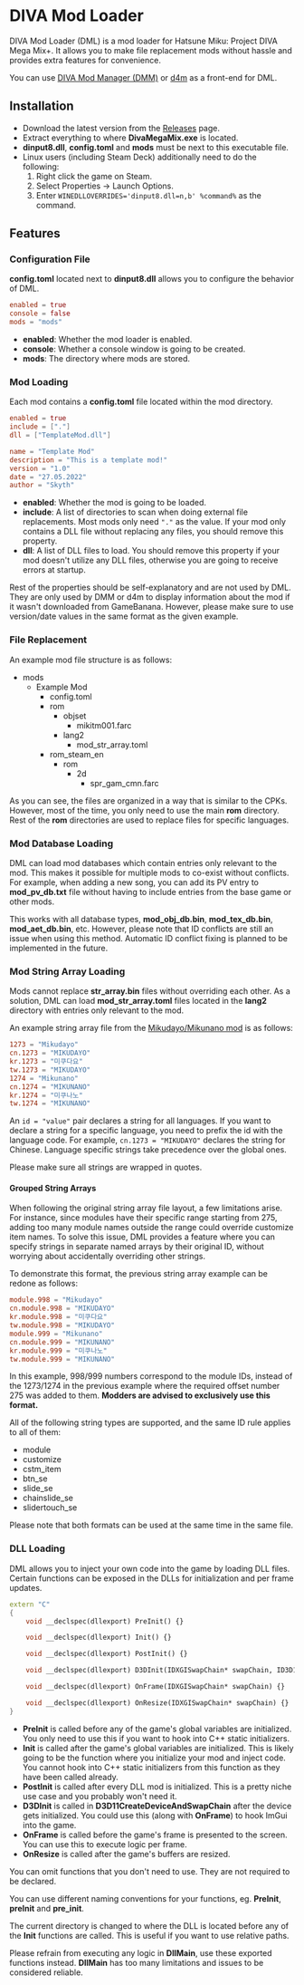 # DIVA Mod Loader

DIVA Mod Loader (DML) is a mod loader for Hatsune Miku: Project DIVA Mega Mix+. It allows you to make file replacement mods without hassle and provides extra features for convenience.

You can use [DIVA Mod Manager (DMM)](https://github.com/TekkaGB/DivaModManager) or [d4m](https://github.com/Brod8362/d4m) as a front-end for DML.

## Installation

* Download the latest version from the [Releases](https://github.com/blueskythlikesclouds/DivaModLoader/releases) page.
* Extract everything to where **DivaMegaMix.exe** is located.
* **dinput8.dll**, **config.toml** and **mods** must be next to this executable file.
* Linux users (including Steam Deck) additionally need to do the following:
    1. Right click the game on Steam.
    2. Select Properties -> Launch Options.
    3. Enter `WINEDLLOVERRIDES='dinput8.dll=n,b' %command%` as the command.

## Features

### Configuration File

**config.toml** located next to **dinput8.dll** allows you to configure the behavior of DML.

```toml
enabled = true
console = false
mods = "mods"
```

* **enabled**: Whether the mod loader is enabled.  
* **console**: Whether a console window is going to be created.  
* **mods**: The directory where mods are stored.  

### Mod Loading

Each mod contains a **config.toml** file located within the mod directory.

```toml
enabled = true
include = ["."]
dll = ["TemplateMod.dll"]

name = "Template Mod"
description = "This is a template mod!"
version = "1.0"
date = "27.05.2022"
author = "Skyth"
```

* **enabled**: Whether the mod is going to be loaded.  
* **include**: A list of directories to scan when doing external file replacements. Most mods only need `"."` as the value. If your mod only contains a DLL file without replacing any files, you should remove this property.  
* **dll**: A list of DLL files to load. You should remove this property if your mod doesn't utilize any DLL files, otherwise you are going to receive errors at startup.  

Rest of the properties should be self-explanatory and are not used by DML. They are only used by DMM or d4m to display information about the mod if it wasn't downloaded from GameBanana. However, please make sure to use version/date values in the same format as the given example.

### File Replacement

An example mod file structure is as follows:

* mods
  * Example Mod
    * config.toml
    * rom
      * objset
        * mikitm001.farc
      * lang2
        * mod_str_array.toml
    * rom_steam_en
      * rom
        * 2d
          * spr_gam_cmn.farc

As you can see, the files are organized in a way that is similar to the CPKs. However, most of the time, you only need to use the main **rom** directory. Rest of the **rom** directories are used to replace files for specific languages.

### Mod Database Loading

DML can load mod databases which contain entries only relevant to the mod. This makes it possible for multiple mods to co-exist without conflicts. For example, when adding a new song, you can add its PV entry to **mod_pv_db.txt** file without having to include entries from the base game or other mods.

This works with all database types, **mod_obj_db.bin**, **mod_tex_db.bin**, **mod_aet_db.bin**, etc. However, please note that ID conflicts are still an issue when using this method. Automatic ID conflict fixing is planned to be implemented in the future.

### Mod String Array Loading

Mods cannot replace **str_array.bin** files without overriding each other. As a solution, DML can load **mod_str_array.toml** files located in the **lang2** directory with entries only relevant to the mod.

An example string array file from the [Mikudayo/Mikunano mod](https://gamebanana.com/mods/384277) is as follows:

```toml
1273 = "Mikudayo"
cn.1273 = "MIKUDAYO"
kr.1273 = "미쿠다요"
tw.1273 = "MIKUDAYO"
1274 = "Mikunano"
cn.1274 = "MIKUNANO"
kr.1274 = "미쿠나노"
tw.1274 = "MIKUNANO"
```

An `id = "value"` pair declares a string for all languages. If you want to declare a string for a specific language, you need to prefix the id with the language code. For example, `cn.1273 = "MIKUDAYO"` declares the string for Chinese. Language specific strings take precedence over the global ones.

Please make sure all strings are wrapped in quotes.

#### Grouped String Arrays

When following the original string array file layout, a few limitations arise. For instance, since modules have their specific range starting from 275, adding too many module names outside the range could override customize item names. To solve this issue, DML provides a feature where you can specify strings in separate named arrays by their original ID, without worrying about accidentally overriding other strings.

To demonstrate this format, the previous string array example can be redone as follows:

```toml
module.998 = "Mikudayo"
cn.module.998 = "MIKUDAYO"
kr.module.998 = "미쿠다요"
tw.module.998 = "MIKUDAYO"
module.999 = "Mikunano"
cn.module.999 = "MIKUNANO"
kr.module.999 = "미쿠나노"
tw.module.999 = "MIKUNANO"
```

In this example, 998/999 numbers correspond to the module IDs, instead of the 1273/1274 in the previous example where the required offset number 275 was added to them. **Modders are advised to exclusively use this format.** 

All of the following string types are supported, and the same ID rule applies to all of them:

* module
* customize
* cstm_item
* btn_se
* slide_se
* chainslide_se
* slidertouch_se

Please note that both formats can be used at the same time in the same file.

### DLL Loading

DML allows you to inject your own code into the game by loading DLL files. Certain functions can be exposed in the DLLs for initialization and per frame updates.

```cpp
extern "C"
{
    void __declspec(dllexport) PreInit() {}

    void __declspec(dllexport) Init() {}

    void __declspec(dllexport) PostInit() {}

    void __declspec(dllexport) D3DInit(IDXGISwapChain* swapChain, ID3D11Device* device, ID3D11DeviceContext* deviceContext) {}

    void __declspec(dllexport) OnFrame(IDXGISwapChain* swapChain) {}	

    void __declspec(dllexport) OnResize(IDXGISwapChain* swapChain) {}
}
```

* **PreInit** is called before any of the game's global variables are initialized. You only need to use this if you want to hook into C++ static initializers.  
* **Init** is called after the game's global variables are initialized. This is likely going to be the function where you initialize your mod and inject code. You cannot hook into C++ static initializers from this function as they have been called already.  
* **PostInit** is called after every DLL mod is initialized. This is a pretty niche use case and you probably won't need it.
* **D3DInit** is called in **D3D11CreateDeviceAndSwapChain** after the device gets initialized. You could use this (along with **OnFrame**) to hook ImGui into the game.
* **OnFrame** is called before the game's frame is presented to the screen. You can use this to execute logic per frame.  
* **OnResize** is called after the game's buffers are resized.

You can omit functions that you don't need to use. They are not required to be declared.

You can use different naming conventions for your functions, eg. **PreInit**, **preInit** and **pre_init**.

The current directory is changed to where the DLL is located before any of the **Init** functions are called. This is useful if you want to use relative paths.

Please refrain from executing any logic in **DllMain**, use these exported functions instead. **DllMain** has too many limitations and issues to be considered reliable.
